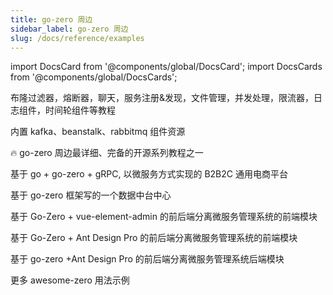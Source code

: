 ```yaml
---
title: go-zero 周边
sidebar_label: go-zero 周边
slug: /docs/reference/examples
---
```


import DocsCard from '@components/global/DocsCard';
import DocsCards from '@components/global/DocsCards';

<head>
  <style>{`
    :root {
      --doc-item-container-width: 60rem;
    }
  `}</style>
</head>

<DocsCards>

<DocsCard
header="zero-examples"
href="https://github.com/zeromicro/zero-examples"
icon="/icons/example-icon.svg"
hoverIcon="/icons/example-icon-hover.svg">

<p>布隆过滤器，熔断器，聊天，服务注册&发现，文件管理，并发处理，限流器，日志组件，时间轮组件等教程</p>
</DocsCard>

<DocsCard
header="go-queue"
href="https://github.com/zeromicro/go-queue"
icon="/icons/queue-icon.svg"
hoverIcon="/icons/queue-icon-hover.svg">

<p>内置 kafka、beanstalk、rabbitmq 组件资源</p>
</DocsCard>

<DocsCard
header="go-zero-looklook"
href="https://github.com/zeromicro/go-zero-looklook"
icon="/icons/looklook-icon.svg"
hoverIcon="/icons/looklook-icon-hover.svg">

<p>🔥 go-zero 周边最详细、完备的开源系列教程之一</p>
</DocsCard>

<DocsCard
header="zeromall"
href="hhttps://github.com/zeromicro/zeromall"
icon="/icons/mall-icon.svg"
hoverIcon="/icons/mall-icon-hover.svg">

<p>基于 go + go-zero + gRPC, 以微服务方式实现的 B2B2C 通用电商平台</p>
</DocsCard>

<DocsCard
header="datacenter"
href="https://github.com/jackluo2012/datacenter"
icon="/icons/datacenter-icon.svg"
hoverIcon="/icons/datacenter-icon-hover.svg">

<p>基于 go-zero 框架写的一个数据中台中心</p>
</DocsCard>

<DocsCard
header="zero-vue-admin"
href="https://github.com/feihua/zero-vue-admin"
icon="/icons/vue-icon.svg"
hoverIcon="/icons/vue-icon-hover.svg">

<p>基于 Go-Zero + vue-element-admin 的前后端分离微服务管理系统的前端模块</p>
</DocsCard>

<DocsCard
header="zero-admin-ui"
href="https://github.com/feihua/zero-admin-ui"
icon="/icons/ui-icon.svg"
hoverIcon="/icons/ui-icon-hover.svg">

<p>基于 Go-Zero + Ant Design Pro 的前后端分离微服务管理系统的前端模块</p>
</DocsCard>

<DocsCard
header="zero-admin"
href="https://github.com/feihua/zero-admin"
icon="/icons/admin-icon.svg"
hoverIcon="/icons/admin-icon-hover.svg">

<p>基于 go-zero +Ant Design Pro 的前后端分离微服务管理系统后端模块</p>
</DocsCard>

<DocsCard
header="awesome-zero"
href="https://github.com/zeromicro/awesome-zero"
icon="/icons/awesome-icon.svg"
hoverIcon="/icons/awesome-icon-hover.svg">

<p>更多 awesome-zero 用法示例</p>
</DocsCard>

</DocsCards>
